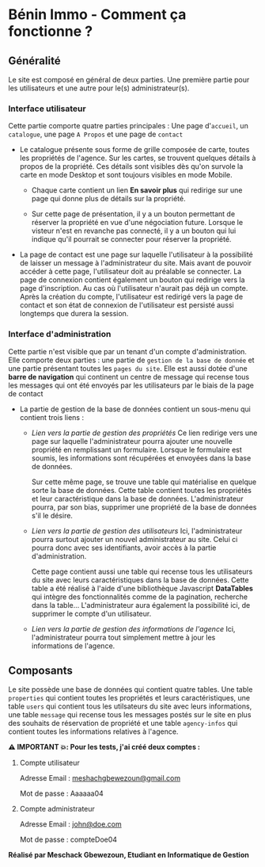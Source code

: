 # Bénin Immo - Comment ça fonctionne ?

## Généralité

Le site est composé en général de deux parties. Une première partie pour les utilisateurs et une autre pour le(s) administrateur(s).

### Interface utilisateur

Cette partie comporte quatre parties principales : Une page d'`accueil`, un `catalogue`, une page `A Propos` et une page de `contact`

- Le catalogue présente sous forme de grille composée de carte, toutes les propriétés de l'agence. Sur les cartes, se trouvent quelques détails à propos de la propriété. Ces détails sont visibles dès qu'on survole la carte en mode Desktop et sont toujours visibles en mode Mobile.

  - Chaque carte contient un lien **En savoir plus** qui redirige sur une page qui donne plus de détails sur la propriété.

  - Sur cette page de présentation, il y a un bouton permettant de réserver la propriété en vue d'une négociation future. Lorsque le visteur n'est en revanche pas connecté, il y a un bouton qui lui indique qu'il pourrait se connecter pour réserver la propriété.

- La page de contact est une page sur laquelle l'utilisateur à la possibilité de laisser un message à l'administrateur du site. Mais avant de pouvoir accéder à cette page, l'utilisateur doit au préalable se connecter. La page de connexion contient également un bouton qui redirige vers la page d'inscription. Au cas où l'utilisateur n'aurait pas déjà un compte. Après la création du compte, l'utilisateur est redirigé vers la page de contact et son état de connexion de l'utilisateur est persisté aussi longtemps que durera la session.

### Interface d'administration

Cette partie n'est visible que par un tenant d'un compte d'administration. Elle comporte deux parties : une partie de `gestion de la base de donnée` et une partie présentant toutes les `pages du site`. Elle est aussi dotée d'une **barre de navigation** qui continent un centre de message qui recense tous les messages qui ont été envoyés par les utilisateurs par le biais de la page de contact

- La partie de gestion de la base de données contient un sous-menu qui contient trois liens :

  - _Lien vers la partie de gestion des propriétés_
    Ce lien redirige vers une page sur laquelle l'administrateur pourra ajouter une nouvelle propriété en remplissant un formulaire. Lorsque le formulaire est soumis, les informations sont récupérées et envoyées dans la base de données.

    Sur cette même page, se trouve une table qui matérialise en quelque sorte la base de données. Cette table contient toutes les propriétés et leur caractéristique dans la base de données. L'administrateur pourra, par son bias, supprimer une propriété de la base de données s'il le désire.

  - _Lien vers la partie de gestion des utilisateurs_
    Ici, l'administrateur pourra surtout ajouter un nouvel administrateur au site. Celui ci pourra donc avec ses identifiants, avoir accès à la partie d'administration.

    Cette page contient aussi une table qui recense tous les utilisateurs du site avec leurs caractéristiques dans la base de données. Cette table a été réalisé à l'aide d'une bibliothèque Javascript **DataTables** qui intègre des fonctionnalités comme de la pagination, recherche dans la table... L'administrateur aura également la possibilité ici, de supprimer le compte d'un utilisateur.

  - _Lien vers la partie de gestion des informations de l'agence_
    Ici, l'administrateur pourra tout simplement mettre à jour les informations de l'agence.

## Composants

Le site possède une base de données qui contient quatre tables. Une table `properties` qui contient toutes les propriétés et leurs caractéristiques, une table `users` qui contient tous les utilsateurs du site avec leurs informations, une table `message` qui recense tous les messages postés sur le site en plus des souhaits de réservation de propriété et une table `agency-infos` qui contient toutes les informations relatives à l'agence.

**⚠️ IMPORTANT 💥: Pour les tests, j'ai créé deux comptes :**

1. Compte utilisateur

   Adresse Email : [meshachgbewezoun@gmail.com](meshachgbewezoun@gmail.com)

   Mot de passe : Aaaaaa04

2. Compte administrateur

   Adresse Email : john@doe.com

   Mot de passe : compteDoe04

**Réalisé par Meschack Gbewezoun, Etudiant en Informatique de Gestion**
